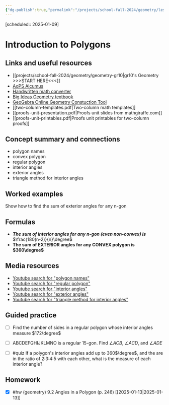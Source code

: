 ```yaml
---
{"dg-publish":true,"permalink":"/projects/school-fall-2024/geometry/lessons/polygons-introduction/"}
---
```



[scheduled:: 2025-01-09]
#  Introduction to Polygons

## Links and useful resources 

- [[projects/school-fall-2024/geometry/geometry-gr10\|gr10's Geometry >>>START HERE<<<]]
- [AoPS Alcumus](https://artofproblemsolving.com/alcumus)
- [Handwritten math converter](https://webdemo.myscript.com/views/math/index.html#)
- [Big Ideas Geometry textbook](https://bim.easyaccessmaterials.com/?level=12)
- [GeoGebra Online Geometry Constuction Tool](https://www.geogebra.org/geometry?lang=en/)
- [[two-column-templates.pdf|Two-column math templates]]
- [[proofs-unit-presentation.pdf|Proofs unit slides from mathgiraffe.com]]
- [[proofs-unit-printables.pdf|Proofs unit printables for two-column proofs]]



## Concept summary and connections


- polygon names 
- convex polygon
- regular polygon 
- interior angles 
- exterior angles 
- triangle method for interior angles 

## Worked examples

Show how to find the sum of exterior angles for any n-gon

## Formulas

- ***The sum of interior angles for any n-gon (even non-convex) is*** $\frac{180(n-2)}{n}\degree$ 
- **The sum of EXTERIOR angles for any CONVEX polygon is $360\degree$**

## Media resources

- [Youtube search for "polygon names"](https://www.youtube.com/results?search_query=polygon%20names) 
- [Youtube search for "regular polygon"](https://www.youtube.com/results?search_query=regular%20polygon) 
- [Youtube search for "interior angles"](https://www.youtube.com/results?search_query=interior%20angles) 
- [Youtube search for "exterior angles"](https://www.youtube.com/results?search_query=exterior%20angles) 
- [Youtube search for "triangle method for interior angles"](https://www.youtube.com/results?search_query=triangle%20method%20for%20interior%20angles) 

## Guided practice


- [ ] Find the number of sides in a regular polygon whose interior angles measure $172\degree$  
- [ ] ABCDEFGHIJKLMNO is a regular 15-gon. Find $\angle ACB$, $\angle ACD$, and $\angle ADE$  

- [ ] #quiz If a polygon's interior angles add up to 360$\degree$,  and the are in the ratio of 2:3:4:5 with each other, what is the measure of each interior angle?

## Homework

- [x] #hw (geometry) 9.2 Angles in a Polygon  (p. 246) [[2025-01-13\|2025-01-13]]
